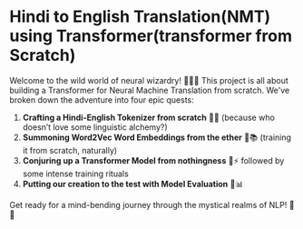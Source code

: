 # Hindi to English Translation(NMT) using Transformer(transformer from Scratch)

Welcome to the wild world of neural wizardry! 🧙‍♂️✨ This project is all about building a Transformer for Neural Machine Translation from scratch. We've broken down the adventure into four epic quests:

1. **Crafting a Hindi-English Tokenizer from scratch** 📝🔤 (because who doesn’t love some linguistic alchemy?)
2. **Summoning Word2Vec Word Embeddings from the ether** 💫📚 (training it from scratch, naturally)
3. **Conjuring up a Transformer Model from nothingness** 🧠⚡ followed by some intense training rituals
4. **Putting our creation to the test with Model Evaluation** 🧪📊

Get ready for a mind-bending journey through the mystical realms of NLP! 🚀🌟